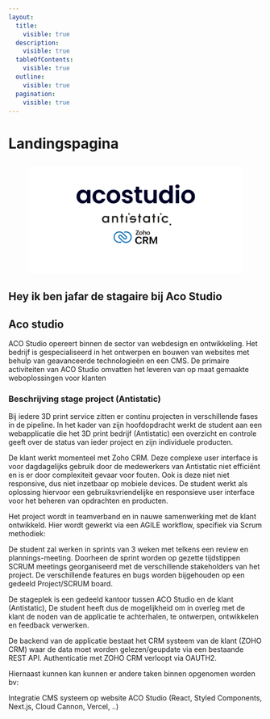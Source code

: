 ```yaml
---
layout:
  title:
    visible: true
  description:
    visible: true
  tableOfContents:
    visible: true
  outline:
    visible: true
  pagination:
    visible: true
---
```


# Landingspagina

##

<figure><img src=".gitbook/assets/stage banner.png" alt=""><figcaption></figcaption></figure>

## Hey ik ben jafar de stagaire bij Aco Studio

## Aco studio

ACO Studio opereert binnen de sector van webdesign en ontwikkeling. Het bedrijf is gespecialiseerd in het ontwerpen en bouwen van websites met behulp van geavanceerde technologieën en een CMS. De primaire activiteiten van ACO Studio omvatten het leveren van op maat gemaakte weboplossingen voor klanten

### Beschrijving stage project (Antistatic)

Bij iedere 3D print service zitten er continu projecten in verschillende fases in de pipeline. In het kader van zijn hoofdopdracht werkt de student aan een webapplicatie die het 3D print bedrijf (Antistatic) een overzicht en controle geeft over de status van ieder project en zijn individuele producten.

De klant werkt momenteel met Zoho CRM. Deze complexe user interface is voor dagdagelijks gebruik door de medewerkers van Antistatic niet efficiënt en is er door complexiteit gevaar voor fouten. Ook is deze niet niet responsive, dus niet inzetbaar op mobiele devices. De student werkt als oplossing hiervoor een gebruiksvriendelijke en responsieve user interface voor het beheren van opdrachten en producten.

Het project wordt in teamverband en in nauwe samenwerking met de klant ontwikkeld. Hier wordt gewerkt via een AGILE workflow, specifiek via Scrum methodiek:

De student zal werken in sprints van 3 weken met telkens een review en plannings-meeting. Doorheen de sprint worden op gezette tijdstippen SCRUM meetings georganiseerd met de verschillende stakeholders van het project. De verschillende features en bugs worden bijgehouden op een gedeeld Project/SCRUM board.

De stageplek is een gedeeld kantoor tussen ACO Studio en de klant (Antistatic), De student heeft dus de mogelijkheid om in overleg met de klant de noden van de applicatie te achterhalen, te ontwerpen, ontwikkelen en feedback verwerken.

De backend van de applicatie bestaat het CRM systeem van de klant (ZOHO CRM) waar de data moet worden gelezen/geupdate via een bestaande REST API. Authenticatie met ZOHO CRM verloopt via OAUTH2.

Hiernaast kunnen kan kunnen er andere taken binnen opgenomen worden bv:

Integratie CMS systeem op website ACO Studio (React, Styled Components, Next.js, Cloud Cannon, Vercel, ..)

